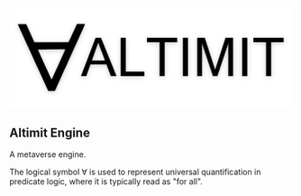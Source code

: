 ![Altimit logo](/logo.png)

## Altimit Engine

A metaverse engine.

The logical symbol ∀ is used to represent universal quantification in predicate logic, where it is typically read as "for all".
